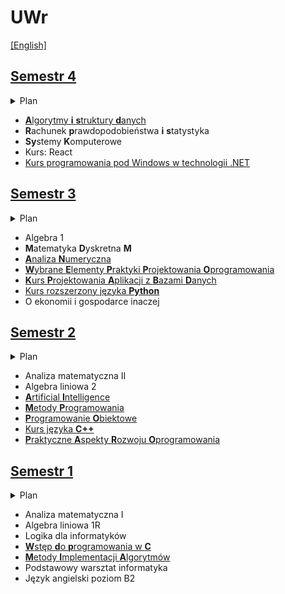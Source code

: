 # UWr

[\[English\]](README.en.md)


## [Semestr 4](Sem4/)

<details>
    <summary> Plan </summary>

```mermaid
gantt
    title Zimowy 23/24
    dateFormat HH
    axisFormat %H:%M

    section Monday
        AISD                            : 16, 19

    section Tuesday
        dotNET                          : active, 08, 10
        dotNET                          : 12, 14
        RPIS                            : 12, 14
        AISD                            : active, 14, 16
        RPIS                            : active, 16, 18

    section Wednesday

    section Thursday
        SyK                             : 10, 12
        React                           : active, 12, 14
        SyK                             : active, 14, 16

    section Friday
        React                           : 08, 10
        AISD                            : active, 10, 12
        AISD                            : 17, 18
```

</details>

* [**A**lgorytmy **i** **s**truktury **d**anych](Sem4/AISD/)
* **R**achunek **p**rawdopodobieństwa **i** **s**tatystyka
* **Sy**stemy **K**omputerowe
* Kurs: React
* [Kurs programowania pod Windows w technologii .NET](Sem4/dotNET/)


## [Semestr 3](Sem3/)

<details>
    <summary> Plan </summary>

```mermaid
gantt
    title Zimowy 23/24
    dateFormat HH
    axisFormat %H:%M

    section Monday
        Matematyka Dyskretna M          : active, 14, 17
        KPA z bazami danych             : active, 16, 18

        Algebra 1                       : active, 12, 14

    section Tuesday
        WEPPO                           : active, 10, 12
        Ekonomia                        : active, 14, 16

        AN (Woźny)                      : 10, 12
        WEPPO (Zychla)                  : 08, 10

        Algebra 1                       : active, 08, 10

    section Wednesday
        Analiza numeryczna              : active, 10, 13

        KPABD (Abbasi)                  : 18, 20

    section Thursday
        Analiza numeryczna (repe)       : active, 12, 14

        MDM (Stachowiak)              : 16, 19
        PY (Młotkowski)                 : 10, 12

    section Friday
        Rozszerzony Python              : active, 10, 12

        Algebra 1                       : 08, 10
```

</details>

* Algebra 1
* **M**atematyka **D**yskretna **M**
* [**A**naliza **N**umeryczna](Sem3/AN/)
* [**W**ybrane **E**lementy **P**raktyki **P**rojektowania **O**programowania](Sem3/WEPPO/)
* [**K**urs **P**rojektowania **A**plikacji z **B**azami **D**anych](Sem3/KPABD/)
* [Kurs rozszerzony języka **Python**](Sem3/PY/)
* O ekonomii i gospodarce inaczej


## [Semestr 2](Sem2/)

<details>
    <summary> Plan </summary>

```mermaid
gantt
    title Letni 22/23
    dateFormat HH
    axisFormat %H:%M

    section Monday
        Algebra liniowa 2   : 12, 14 

    section Tuesday
        Algebra liniowa 2   : active, 09, 12
        MP                  : 12, 15
        PARO                : 16, 19

    section Wednesday
        Analiza II          : active, 08, 10
        Sztuczna inteligencja : active, 08, 10
        Metody programowania : active, 10, 13

    section Thursday
        Algebra liniowa 2       : active, 08, 10
        Seminarium Młody Badacz : 08, 10
        Programowanie obiektowe : active, 10, 12
        AI                      : 10, 12
        Analiza II              : active, 12, 14
        PO                      : 12, 14
        Kurs C++                : 14, 16
        Analiza II              : 16, 18
        Kurs C++                : active, 16, 18

    section Friday
        Analiza II              : 08, 10
```
</details>

* Analiza matematyczna II
* Algebra liniowa 2
* [**A**rtificial **I**ntelligence](Sem2/AI)
* [**M**etody **P**rogramowania](Sem2/MP/)
* [**P**rogramowanie **O**biektowe](Sem2/PO/)
* [Kurs języka **C++**](Sem2/CPP/)
* [**P**raktyczne **A**spekty **R**ozwoju **O**programowania](Sem2/PARO/)


## [Semestr 1](Sem1/)

<details>
    <summary> Plan </summary>
    
```mermaid
gantt
    title Zimowy 22/23
    dateFormat HH
    axisFormat %H:%M

    section Monday
        LDI : 10, 12
        Logika dla informatyków : active, 12, 14

    section Tuesday
        Analiza I : active, 08, 10
        Podstawowy warsztat informatyka: active, 11, 12

    section Wednesday
        Algebra liniowa 1R : active, 09, 11
        Algebra liniowa 1R : 11, 13
        WdpC : 14, 16
        PWI : 16, 17

    section Thursday
        Analiza I : 08, 10
        Wstęp do programowania w C : active, 10, 12
        Algebra liniowa 1R : active, 12, 14

    section Friday
        Analiza I : 08, 10
        Analiza I : active, 10, 12
        MIA : 14, 16
        Metody implementacji algorytmów : active, 16, 17

```
</details>

* Analiza matematyczna I
* Algebra liniowa 1R
* Logika dla informatyków
* [**W**stęp **d**o **p**rogramowania w **C**](Sem1/WdpC/)
* [**M**etody **I**mplementacji **A**lgorytmów](Sem1/MIA/)
* Podstawowy warsztat informatyka
* Język angielski poziom B2


